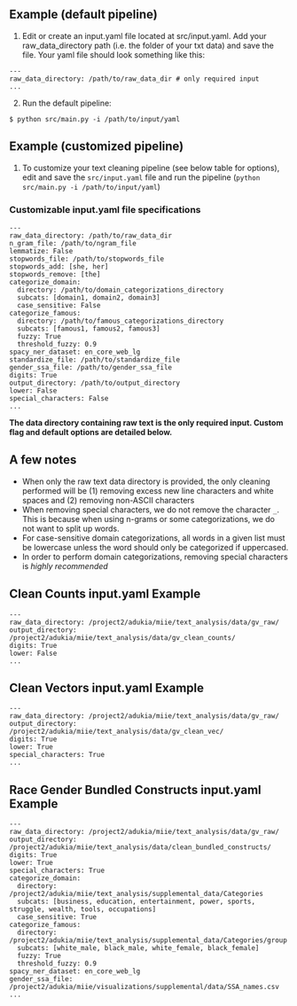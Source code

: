    
## Example (default pipeline)
1. Edit or create an input.yaml file located at src/input.yaml. Add your raw_data_directory path (i.e. the folder of your txt data) and save the file. Your yaml file should look something like this: 
```
---
raw_data_directory: /path/to/raw_data_dir # only required input
...
```
2. Run the default pipeline:
```
$ python src/main.py -i /path/to/input/yaml
```

## Example (customized pipeline)
1. To customize your text cleaning pipeline (see below table for options), edit and save the `src/input.yaml` file and run the pipeline (`python src/main.py -i /path/to/input/yaml`)

### Customizable input.yaml file specifications 
```
---
raw_data_directory: /path/to/raw_data_dir
n_gram_file: /path/to/ngram_file
lemmatize: False
stopwords_file: /path/to/stopwords_file
stopwords_add: [she, her]
stopwords_remove: [the]
categorize_domain:
  directory: /path/to/domain_categorizations_directory
  subcats: [domain1, domain2, domain3]
  case_sensitive: False
categorize_famous:
  directory: /path/to/famous_categorizations_directory
  subcats: [famous1, famous2, famous3]
  fuzzy: True
  threshold_fuzzy: 0.9
spacy_ner_dataset: en_core_web_lg
standardize_file: /path/to/standardize_file
gender_ssa_file: /path/to/gender_ssa_file
digits: True
output_directory: /path/to/output_directory
lower: False
special_characters: False
...
```

**The data directory containing raw text is the only required input. Custom flag and default options are detailed below.**



## A few notes
- When only the raw text data directory is provided, the only cleaning performed will be (1) removing excess new line characters and white spaces and (2) removing non-ASCII characters
- When removing special characters, we do not remove the character `_`. This is because when using n-grams or some categorizations, we do not want to split up words.
- For case-sensitive domain categorizations, all words in a given list must be lowercase unless the word should only be categorized if uppercased. 
- In order to perform domain categorizations, removing special characters is *highly recommended*


## Clean Counts input.yaml Example

```
---
raw_data_directory: /project2/adukia/miie/text_analysis/data/gv_raw/
output_directory: /project2/adukia/miie/text_analysis/data/gv_clean_counts/
digits: True
lower: False
...
```

## Clean Vectors input.yaml Example

```
---
raw_data_directory: /project2/adukia/miie/text_analysis/data/gv_raw/
output_directory: /project2/adukia/miie/text_analysis/data/gv_clean_vec/
digits: True
lower: True
special_characters: True
...
```

## Race Gender Bundled Constructs input.yaml Example

```
---
raw_data_directory: /project2/adukia/miie/text_analysis/data/gv_raw/
output_directory: /project2/adukia/miie/text_analysis/data/clean_bundled_constructs/
digits: True
lower: True
special_characters: True
categorize_domain:
  directory: /project2/adukia/miie/text_analysis/supplemental_data/Categories
  subcats: [business, education, entertainment, power, sports, struggle, wealth, tools, occupations]
  case_sensitive: True
categorize_famous:
  directory: /project2/adukia/miie/text_analysis/supplemental_data/Categories/group
  subcats: [white_male, black_male, white_female, black_female]
  fuzzy: True
  threshold_fuzzy: 0.9
spacy_ner_dataset: en_core_web_lg
gender_ssa_file: /project2/adukia/miie/visualizations/supplemental/data/SSA_names.csv
...
```

